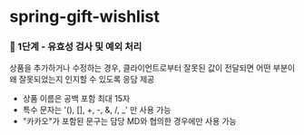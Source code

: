 # spring-gift-wishlist

### 🚀 1단계 - 유효성 검사 및 예외 처리
상품을 추가하거나 수정하는 경우, 클라이언트로부터 잘못된 값이 전달되면 어떤 부분이 왜 잘못되었는지 인지할 수 있도록 응담 제공
- 상품 이름은 공백 포함 최대 15자
- 특수 문자는 '(), [], +, -, &, /, _' 만 사용 가능
- "카카오"가 포함된 문구는 담당 MD와 협의한 경우에만 사용 가능